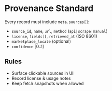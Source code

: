 # Provenance Standard

Every record must include `meta.sources[]`:
- `source_id`, `name`, `url`, `method` (`api|scrape|manual`)
- `license`, `fields[]`, `retrieved_at` (ISO 8601)
- `marketplace_locale` (optional)
- `confidence` [0..1]

## Rules
- Surface clickable sources in UI
- Record license & usage notes
- Keep fetch snapshots when allowed

